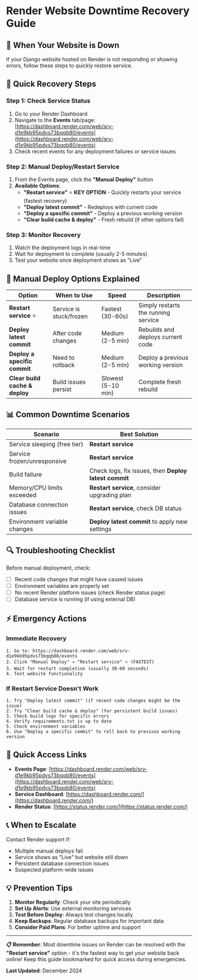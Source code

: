 # Render Website Downtime Recovery Guide

## 🚨 When Your Website is Down

If your Django website hosted on Render is not responding or showing errors, follow these steps to quickly restore service.

## 🔧 Quick Recovery Steps

### Step 1: Check Service Status
1. Go to your Render Dashboard
2. Navigate to the **Events** tab/page: [https://dashboard.render.com/web/srv-d1e9kb95pdvs73bqqb80/events](https://dashboard.render.com/web/srv-d1e9kb95pdvs73bqqb80/events)
3. Check recent events for any deployment failures or service issues

### Step 2: Manual Deploy/Restart Service
1. From the Events page, click the **"Manual Deploy"** button
2. **Available Options**:
   - **"Restart service"** ⭐ **KEY OPTION** - Quickly restarts your service (fastest recovery)
   - **"Deploy latest commit"** - Redeploys with current code
   - **"Deploy a specific commit"** - Deploy a previous working version
   - **"Clear build cache & deploy"** - Fresh rebuild (if other options fail)

### Step 3: Monitor Recovery
1. Watch the deployment logs in real-time
2. Wait for deployment to complete (usually 2-5 minutes)
3. Test your website once deployment shows as "Live"

## 🔧 Manual Deploy Options Explained

| Option | When to Use | Speed | Description |
|--------|-------------|-------|-------------|
| **Restart service** ⭐ | Service is stuck/frozen | Fastest (30-60s) | Simply restarts the running service |
| **Deploy latest commit** | After code changes | Medium (2-5 min) | Rebuilds and deploys current code |
| **Deploy a specific commit** | Need to rollback | Medium (2-5 min) | Deploy a previous working version |
| **Clear build cache & deploy** | Build issues persist | Slowest (5-10 min) | Complete fresh rebuild |

## 📊 Common Downtime Scenarios

| Scenario | Best Solution |
|----------|---------------|
| Service sleeping (free tier) | **Restart service** |
| Service frozen/unresponsive | **Restart service** |
| Build failure | Check logs, fix issues, then **Deploy latest commit** |
| Memory/CPU limits exceeded | **Restart service**, consider upgrading plan |
| Database connection issues | **Restart service**, check DB status |
| Environment variable changes | **Deploy latest commit** to apply new settings |

## 🔍 Troubleshooting Checklist

Before manual deployment, check:
- [ ] Recent code changes that might have caused issues
- [ ] Environment variables are properly set
- [ ] No recent Render platform issues (check Render status page)
- [ ] Database service is running (if using external DB)

## ⚡ Emergency Actions

### Immediate Recovery
```
1. Go to: https://dashboard.render.com/web/srv-d1e9kb95pdvs73bqqb80/events
2. Click "Manual Deploy" → "Restart service" ⭐ (FASTEST)
3. Wait for restart completion (usually 30-60 seconds)
4. Test website functionality
```

### If Restart Service Doesn't Work
```
1. Try "Deploy latest commit" (if recent code changes might be the issue)
2. Try "Clear build cache & deploy" (for persistent build issues)
3. Check build logs for specific errors
4. Verify requirements.txt is up to date
5. Check environment variables
6. Use "Deploy a specific commit" to roll back to previous working version
```

## 🔗 Quick Access Links

- **Events Page**: [https://dashboard.render.com/web/srv-d1e9kb95pdvs73bqqb80/events](https://dashboard.render.com/web/srv-d1e9kb95pdvs73bqqb80/events)
- **Service Dashboard**: [https://dashboard.render.com/](https://dashboard.render.com/)
- **Render Status**: [https://status.render.com/](https://status.render.com/)

## 📞 When to Escalate

Contact Render support if:
- Multiple manual deploys fail
- Service shows as "Live" but website still down
- Persistent database connection issues
- Suspected platform-wide issues

## 💡 Prevention Tips

1. **Monitor Regularly**: Check your site periodically
2. **Set Up Alerts**: Use external monitoring services
3. **Test Before Deploy**: Always test changes locally
4. **Keep Backups**: Regular database backups for important data
5. **Consider Paid Plans**: For better uptime and support

---

**📋 Remember**: Most downtime issues on Render can be resolved with the **"Restart service"** option - it's the fastest way to get your website back online! Keep this guide bookmarked for quick access during emergencies.

**Last Updated**: December 2024 